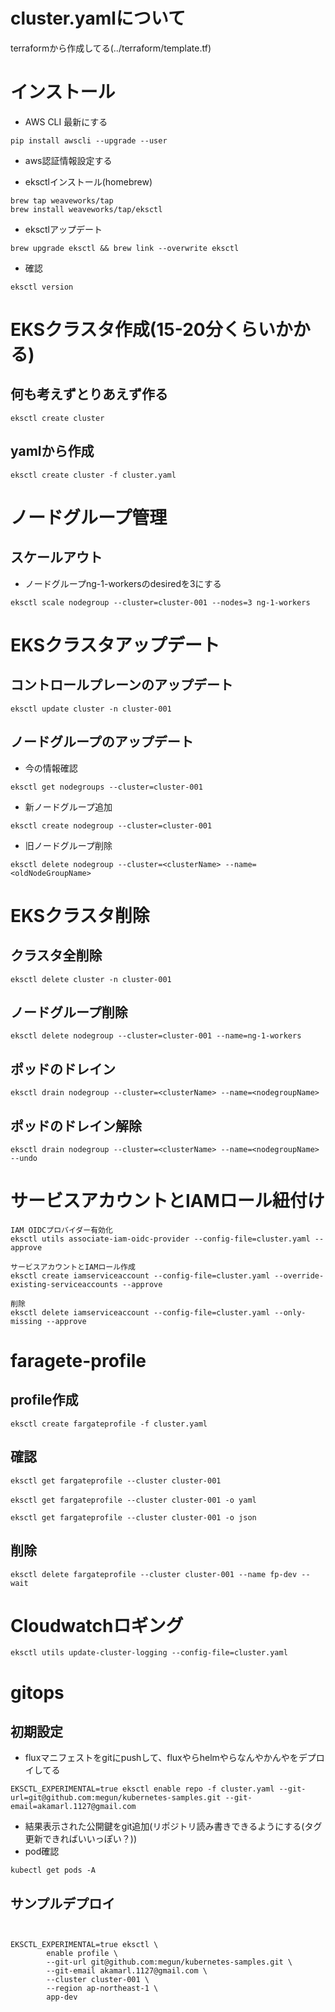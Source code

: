 # cluster.yamlについて
terraformから作成してる(../terraform/template.tf)

# インストール

* AWS CLI 最新にする
```
pip install awscli --upgrade --user
```

* aws認証情報設定する

* eksctlインストール(homebrew)
```
brew tap weaveworks/tap
brew install weaveworks/tap/eksctl
```

* eksctlアップデート
```
brew upgrade eksctl && brew link --overwrite eksctl
```

* 確認
```
eksctl version
```

# EKSクラスタ作成(15-20分くらいかかる)
## 何も考えずとりあえず作る
```
eksctl create cluster
```

## yamlから作成
```
eksctl create cluster -f cluster.yaml
```

# ノードグループ管理
## スケールアウト
- ノードグループng-1-workersのdesiredを3にする
```
eksctl scale nodegroup --cluster=cluster-001 --nodes=3 ng-1-workers
```

# EKSクラスタアップデート
## コントロールプレーンのアップデート
```
eksctl update cluster -n cluster-001
```

## ノードグループのアップデート
* 今の情報確認
```
eksctl get nodegroups --cluster=cluster-001
```

* 新ノードグループ追加
```
eksctl create nodegroup --cluster=cluster-001
```

* 旧ノードグループ削除
```
eksctl delete nodegroup --cluster=<clusterName> --name=<oldNodeGroupName>
```

# EKSクラスタ削除
## クラスタ全削除
```
eksctl delete cluster -n cluster-001
```

## ノードグループ削除
```
eksctl delete nodegroup --cluster=cluster-001 --name=ng-1-workers
```

## ポッドのドレイン
```
eksctl drain nodegroup --cluster=<clusterName> --name=<nodegroupName>
```

## ポッドのドレイン解除
```
eksctl drain nodegroup --cluster=<clusterName> --name=<nodegroupName> --undo
```

# サービスアカウントとIAMロール紐付け
```
IAM OIDCプロバイダー有効化
eksctl utils associate-iam-oidc-provider --config-file=cluster.yaml --approve

サービスアカウントとIAMロール作成
eksctl create iamserviceaccount --config-file=cluster.yaml --override-existing-serviceaccounts --approve

削除
eksctl delete iamserviceaccount --config-file=cluster.yaml --only-missing --approve
```

# faragete-profile
## profile作成
```
eksctl create fargateprofile -f cluster.yaml
```

## 確認
```
eksctl get fargateprofile --cluster cluster-001
　
eksctl get fargateprofile --cluster cluster-001 -o yaml

eksctl get fargateprofile --cluster cluster-001 -o json
```

## 削除
```
eksctl delete fargateprofile --cluster cluster-001 --name fp-dev --wait
```

# Cloudwatchロギング
```
eksctl utils update-cluster-logging --config-file=cluster.yaml
```

# gitops
##  初期設定
- fluxマニフェストをgitにpushして、fluxやらhelmやらなんやかんやをデプロイしてる
```
EKSCTL_EXPERIMENTAL=true eksctl enable repo -f cluster.yaml --git-url=git@github.com:megun/kubernetes-samples.git --git-email=akamarl.1127@gmail.com
```
- 結果表示された公開鍵をgit追加(リポジトリ読み書きできるようにする(タグ更新できればいいっぽい？))
- pod確認
```
kubectl get pods -A
```

## サンプルデプロイ
```


EKSCTL_EXPERIMENTAL=true eksctl \
        enable profile \
        --git-url git@github.com:megun/kubernetes-samples.git \
        --git-email akamarl.1127@gmail.com \
        --cluster cluster-001 \
        --region ap-northeast-1 \
        app-dev
```